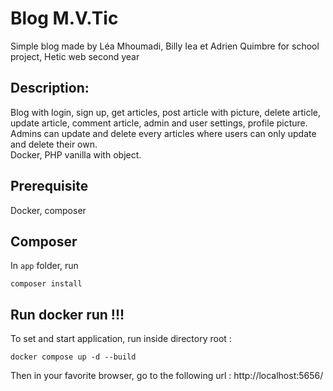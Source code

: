# Blog M.V.Tic

Simple blog made by Léa Mhoumadi, Billy Iea et Adrien Quimbre for school project, Hetic web second year

## Description:

Blog with login, sign up, get articles, post article with picture, delete article, update article, comment article, admin and user settings, profile picture.
<br>
Admins can update and delete every articles where users can only update and delete their own.
<br>
Docker, PHP vanilla with object.

## Prerequisite
Docker, composer

## Composer
In `app` folder, run
```console
composer install
```
## Run docker run !!!

To set and start application, run inside directory root :
```console
docker compose up -d --build
```
Then in your favorite browser, go to the following url :
http://localhost:5656/

